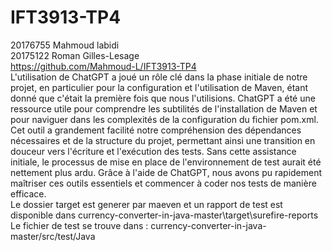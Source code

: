 # IFT3913-TP4 
20176755 Mahmoud labidi  <br>
20175122 Roman Gilles-Lesage  <br>
https://github.com/Mahmoud-L/IFT3913-TP4  <br>
L'utilisation de ChatGPT a joué un rôle clé dans la phase initiale de notre projet, en particulier pour la configuration et l'utilisation de Maven, étant donné que c'était la première fois que nous l'utilisions. ChatGPT a été une ressource utile pour comprendre les subtilités de l'installation de Maven et pour naviguer dans les complexités de la configuration du fichier pom.xml. Cet outil a grandement facilité notre compréhension des dépendances nécessaires et de la structure du projet, permettant ainsi une transition en douceur vers l'écriture et l'exécution des tests. Sans cette assistance initiale, le processus de mise en place de l'environnement de test aurait été nettement plus ardu. Grâce à l'aide de ChatGPT, nous avons pu rapidement maîtriser ces outils essentiels et commencer à coder nos tests de manière efficace.  <br>
Le dossier target est generer par maeven et un rapport de test est disponible dans  currency-converter-in-java-master\target\surefire-reports <br>
Le fichier de test se trouve dans  : currency-converter-in-java-master/src/test/Java   
